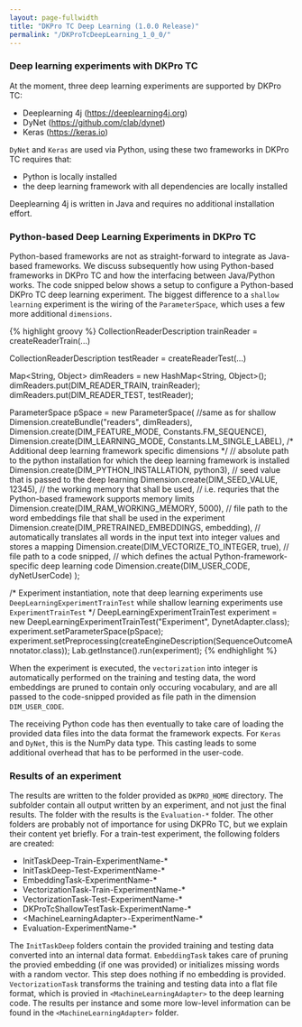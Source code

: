 ```yaml
---
layout: page-fullwidth
title: "DKPro TC Deep Learning (1.0.0 Release)"
permalink: "/DKProTcDeepLearning_1_0_0/"
---
```


### Deep learning experiments with DKPro TC
At the moment, three deep learning experiments are supported by DKPro TC:

* Deeplearning 4j (https://deeplearning4j.org)
* DyNet (https://github.com/clab/dynet)
* Keras (https://keras.io)

`DyNet` and `Keras` are used via Python, using these two frameworks in DKPro TC requires that:
* Python is locally installed
* the deep learning framework with all dependencies are locally installed

Deeplearning 4j is written in Java and requires no additional installation effort.


### Python-based Deep Learning Experiments in DKPro TC
Python-based frameworks are not as straight-forward to integrate as Java-based frameworks. We discuss subsequently how using Python-based frameworks in DKPro TC and how the interfacing between Java/Python works.
The code snipped below shows a setup to configure a Python-based DKPro TC deep learning experiment. The biggest difference to a `shallow learning` experiment is the wiring of the `ParameterSpace`, which uses a few more additional `dimensions`.

{% highlight groovy %} 
CollectionReaderDescription trainReader = createReaderTrain(...)

CollectionReaderDescription testReader = createReaderTest(...)		
	
Map<String, Object> dimReaders = new HashMap<String, Object>();
dimReaders.put(DIM_READER_TRAIN, trainReader);
dimReaders.put(DIM_READER_TEST, testReader);
		
ParameterSpace pSpace = new ParameterSpace(
//same as for shallow 
Dimension.createBundle("readers", dimReaders), 
Dimension.create(DIM_FEATURE_MODE, Constants.FM_SEQUENCE),
Dimension.create(DIM_LEARNING_MODE, Constants.LM_SINGLE_LABEL), 
/*
Additional deep learning framework specific dimensions
*/
// absolute path to the python installation for which the deep learning framework is installed
Dimension.create(DIM_PYTHON_INSTALLATION, python3),
// seed value that is passed to the deep learning 
Dimension.create(DIM_SEED_VALUE, 12345),
// the working memory that shall be used, 
// i.e. requries that the Python-based framework supports memory limits
Dimension.create(DIM_RAM_WORKING_MEMORY, 5000), 
// file path to the word embeddings file that shall be used in the experiment        
Dimension.create(DIM_PRETRAINED_EMBEDDINGS, embedding),
// automatically translates all words in the input text into integer values and stores a mapping
Dimension.create(DIM_VECTORIZE_TO_INTEGER, true), 
// file path to a code snipped,
// which defines the actual Python-framework-specific deep learning code
Dimension.create(DIM_USER_CODE, dyNetUserCode)
);

/* Experiment instantiation, note that deep learning experiments use `DeepLearningExperimentTrainTest` 
   while shallow learning experiments use `ExperimentTrainTest` */
DeepLearningExperimentTrainTest experiment = new DeepLearningExperimentTrainTest("Experiment", DynetAdapter.class);
experiment.setParameterSpace(pSpace);
experiment.setPreprocessing(createEngineDescription(SequenceOutcomeAnnotator.class));
Lab.getInstance().run(experiment);
{% endhighlight %}

When the experiment is executed, the `vectorization` into integer is automatically performed on the training and testing data, the word embeddings are pruned to contain only occuring vocabulary, and are all passed to the code-snipped provided as file path in the dimension `DIM_USER_CODE`.

The receiving Python code has then eventually to take care of loading the provided data files into the data format the framework expects. For `Keras` and `DyNet`, this is the NumPy data type. This casting leads to some additional overhead that has to be performed in the user-code.


### Results of an experiment
The results are written to the folder provided as `DKPRO_HOME` directory. The subfolder contain all output written by an experiment, and not just the final results. The folder with the results is the `Evaluation-*` folder. The other folders are probably not of importance for using DKPRo TC, but we explain their content yet briefly. For a train-test experiment, the following folders are created:

* InitTaskDeep-Train-ExperimentName-*
* InitTaskDeep-Test-ExperimentName-*
* EmbeddingTask-ExperimentName-*
* VectorizationTask-Train-ExperimentName-*
* VectorizationTask-Test-ExperimentName-*
* DKProTcShallowTestTask-ExperimentName-*
* \<MachineLearningAdapter>-ExperimentName-*
* Evaluation-ExperimentName-*

The `InitTaskDeep` folders contain the provided training and testing data converted into an internal data format. `EmbeddingTask` takes care of pruning the provied embedding (if one was provided) or initializes missing words with a random vector. This step does nothing if no embedding is provided. `VectorizationTask` transforms the training and testing data into a flat file format, which is provied in `<MachineLearningAdapter>` to the deep learning code. The results per instance and some more low-level information can be found in the `<MachineLearningAdapter>` folder.

